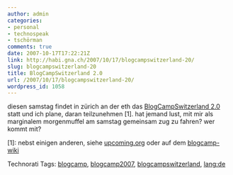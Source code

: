 ```yaml
---
author: admin
categories:
- personal
- technospeak
- tschörman
comments: true
date: 2007-10-17T17:22:21Z
link: http://habi.gna.ch/2007/10/17/blogcampswitzerland-20/
slug: blogcampswitzerland-20
title: BlogCampSwitzerland 2.0
url: /2007/10/17/blogcampswitzerland-20/
wordpress_id: 1058
---
```


diesen samstag findet in zürich an der eth das [BlogCampSwitzerland 2.0](http://barcamp.ch/BlogCampSwitzerland_2-0) statt und ich plane, daran teilzunehmen [1]. hat jemand lust, mit mir als marginalem morgenmuffel am samstag gemeinsam zug zu fahren? wer kommt mit?

[1]: nebst einigen anderen, siehe [upcoming.org](http://upcoming.yahoo.com/event/242947/) oder auf dem [blogcamp-wiki](http://barcamp.ch/BlogCampSwitzerland_2-0#Participants)



Technorati Tags: [blogcamp](http://www.technorati.com/tag/blogcamp), [blogcamp2007](http://www.technorati.com/tag/blogcamp2007), [blogcampswitzerland](http://www.technorati.com/tag/blogcampswitzerland), [lang:de](http://www.technorati.com/tag/lang:de)
